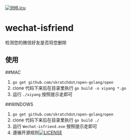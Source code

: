[![996.icu](https://img.shields.io/badge/link-996.icu-red.svg)](https://996.icu)
# wechat-isfriend

检测您的微信好友是否将您删除

## 使用
##MAC
1. `go get github.com/skratchdot/open-golang/open`
2. clone 代码下来后在目录里执行 `go build -o xiyang *.go`
3. 运行 `./xiyang` 按照提示走即可

##WINDOWS

1. `go get github.com/skratchdot/open-golang/open`
2. clone 代码下来后在目录里执行 `go build ./`
3. 运行 `Wechat-isfriend.exe` 按照提示走即可
4. 遵循开源规则[![LICENSE](https://img.shields.io/badge/license-NPL%20(The%20996%20Prohibited%20License)-blue.svg)](https://github.com/996icu/996.ICU/blob/master/LICENSE)
